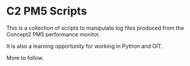 # C2 PM5 Scripts

This is a collection of scripts to manipulate log files produced from the Concept2 PM5 performance monitor.

It is also a learning opportunity for working in Python and GIT.

More to follow.